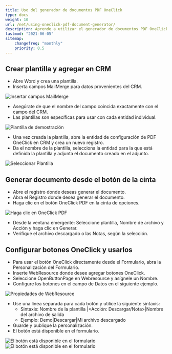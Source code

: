 ```yaml
---
title: Uso del generador de documentos PDF OneClick
type: docs
weight: 10
url: /net/using-oneclick-pdf-document-generator/
description: Aprende a utilizar el generador de documentos PDF OneClick de Aspose.PDF en Microsoft Dynamics
lastmod: "2021-06-05"
sitemap:
    changefreq: "monthly"
    priority: 0.5
---
```


## Crear plantilla y agregar en CRM

- Abre Word y crea una plantilla.
- Inserta campos MailMerge para datos provenientes del CRM.

![Insertar campos MailMerge](using-oneclick-pdf-document-generator_1.png)

- Asegúrate de que el nombre del campo coincida exactamente con el campo del CRM.
- Las plantillas son específicas para usar con cada entidad individual.

![Plantilla de demostración](using-oneclick-pdf-document-generator_2.png)

- Una vez creada la plantilla, abre la entidad de configuración de PDF OneClick en CRM y crea un nuevo registro.
- Da el nombre de la plantilla, selecciona la entidad para la que está definida la plantilla y adjunta el documento creado en el adjunto.

![Seleccionar Plantilla](using-oneclick-pdf-document-generator_3.png)

## Generar documento desde el botón de la cinta

- Abre el registro donde deseas generar el documento.
- Abra el Registro donde desea generar el documento.
- Haga clic en el botón OneClick PDF en la cinta de opciones.

![Haga clic en OneClick PDF](using-oneclick-pdf-document-generator_4.png)

- Desde la ventana emergente: Seleccione plantilla, Nombre de archivo y Acción y haga clic en Generar.
- Verifique el archivo descargado o las Notas, según la selección.

## Configurar botones OneClick y usarlos

- Para usar el botón OneClick directamente desde el Formulario, abra la Personalización del Formulario.
- Inserte WebResource donde desee agregar botones OneClick.
- Seleccione OpenButtonPage en Webresource y asígnele un Nombre.
- Configure los botones en el campo de Datos en el siguiente ejemplo.

![Propiedades de WebResource](using-oneclick-pdf-document-generator_5.png)

- Use una línea separada para cada botón y utilice la siguiente sintaxis:
  - Sintaxis: Nombre de la plantilla |<Acción: Descargar/Nota>|Nombre del archivo de salida
  - Ejemplo: Demo|Descargar|Mi archivo descargado
- Guarde y publique la personalización.
- El botón está disponible en el formulario.

![El botón está disponible en el formulario](using-oneclick-pdf-document-generator_6.png)
![El botón está disponible en el formulario](using-oneclick-pdf-document-generator_6.png)

